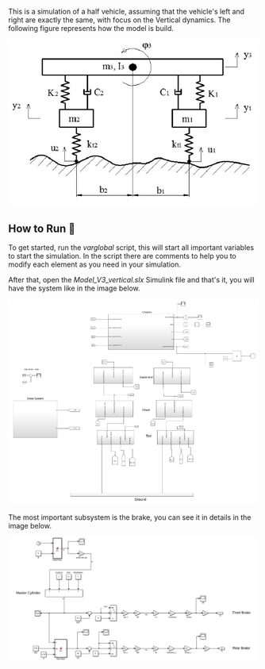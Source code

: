 
  This is a simulation of a half vehicle,
  assuming that the vehicle's left and right
  are exactly the same, with focus on the Vertical
  dynamics. The following figure represents
  how the model is build.

  ![HalfVehicle](https://github.com/wenisbelle/Automomotive_Simulations/blob/master/Images/HalfVehicle.png)


  ## How to Run 🚀  
  To get started, run the *varglobal* script, this
  will start all important variables to start
  the simulation. In the script there are comments
  to help you to modify each element as you need 
  in your simulation.

  After that, open the *Model_V3_vertical.slx*
  Simulink file and that's it, you will have the system
  like in the image below.

  ![Simulink_half_model](https://github.com/wenisbelle/Automomotive_Simulations/blob/master/Images/simulink_brake_half_vehicle.png)

  The most important subsystem is the brake, you can see it in details in the image below.

  ![Simulink_half_model](https://github.com/wenisbelle/Automomotive_Simulations/blob/master/Images/brake_subsystem.png)